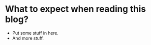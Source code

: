 <!--
.. title: About
.. slug: my-about
.. date: 2019-03-13 05:05:00 UTC
.. tags: about
.. category: About
.. link: 
.. description: This post describes they Lead from the Hip exists.
.. type: text
-->

# What to expect when reading this blog?

- Put some stuff in here.
- And more stuff.
